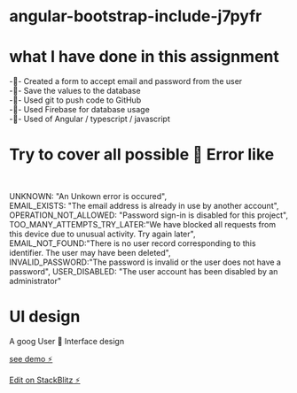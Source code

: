# angular-bootstrap-include-j7pyfr


# what I have done in this assignment 
-🔭- Created a form to accept email and password from the user<br>
-🔭- Save the values to the database<br>
-🔭- Used git to push code to GitHub<br>
-🔭- Used Firebase for database usage<br>
-🔭- Used of Angular / typescript / javascript<br>


# Try to cover all possible 🙆 Error like

<br>

UNKNOWN: "An Unkown error  is occured",<br>
EMAIL_EXISTS: "The email address is already in use by another account",<br>
OPERATION_NOT_ALLOWED: "Password sign-in is disabled for this project",<br>
TOO_MANY_ATTEMPTS_TRY_LATER:"We have blocked all requests from this device due to unusual activity. Try again later",<br>
EMAIL_NOT_FOUND:"There is no user record corresponding to this identifier. The user may have been deleted",<br>
INVALID_PASSWORD:"The password is invalid or the user does not have a password",
USER_DISABLED: "The user account has been disabled by an administrator"<br>

# UI design
A goog User 👤 Interface design





[see demo ⚡️](https://angular-bootstrap-include-j7pyfr.stackblitz.io/)

[Edit on StackBlitz ⚡️](https://stackblitz.com/edit/angular-bootstrap-include-j7pyfr)
